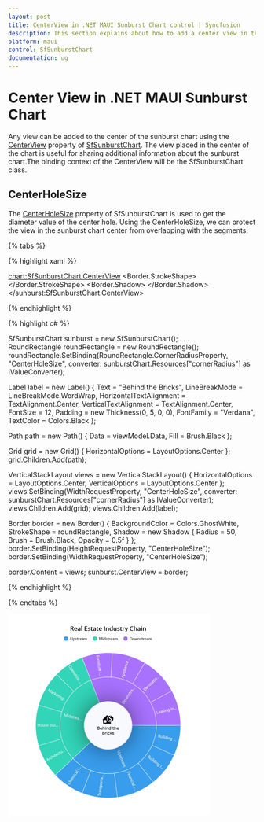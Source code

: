 ```yaml
---
layout: post
title: CenterView in .NET MAUI Sunburst Chart control | Syncfusion
description: This section explains about how to add a center view in the Syncfusion .NET MAUI Sunburst Chart control.
platform: maui
control: SfSunburstChart
documentation: ug
---
```


# Center View in .NET MAUI Sunburst Chart 

Any view can be added to the center of the sunburst chart using the [CenterView](https://help.syncfusion.com/cr/maui/Syncfusion.Maui.SunburstChart.SfSunburstChart.html#Syncfusion_Maui_SunburstChart_SfSunburstChart_CenterView) property of [SfSunburstChart](https://help.syncfusion.com/cr/maui/Syncfusion.Maui.SunburstChart.SfSunburstChart.html). The view placed in the center of the chart is useful for sharing additional information about the sunburst chart.The binding context of the CenterView will be the SfSunburstChart class.

## CenterHoleSize

The [CenterHoleSize](https://help.syncfusion.com/cr/maui/Syncfusion.Maui.SunburstChart.SfSunburstChart.html#Syncfusion_Maui_SunburstChart_SfSunburstChart_CenterHoleSize) property of SfSunburstChart is used to get the diameter value of the center hole. Using the CenterHoleSize, we can protect the view in the sunburst chart center from overlapping with the segments.

{% tabs %}

{% highlight xaml %}

<chart:SfSunburstChart.CenterView>
    <Border x:Name="border" HeightRequest="{Binding CenterHoleSize}" 
            WidthRequest="{Binding CenterHoleSize}" BackgroundColor="GhostWhite">
        <Border.StrokeShape>
            <RoundRectangle CornerRadius="{Binding CenterHoleSize,Converter={StaticResource cornerRadius}}"/>
        </Border.StrokeShape>
        <Border.Shadow>
            <Shadow Brush="Black" Opacity="0.5" 
                    Radius="50"/>
        </Border.Shadow>
        <VerticalStackLayout WidthRequest="{Binding CenterHoleSize,Converter={StaticResource cornerRadius}}"
                             HorizontalOptions="Center" VerticalOptions="Center">
            <Grid HorizontalOptions="Center">
                <Path Data="{StaticResource PathData}" Fill="Black"/>
            </Grid>
            <Label LineBreakMode="WordWrap" WidthRequest="{Binding CenterHoleSize,Converter={StaticResource cornerRadius}}" 
                   Text="Behind the Bricks" TextColor="Black" FontSize="12" Padding="0,5,0,0"
                   VerticalTextAlignment="Center" HorizontalTextAlignment="Center" FontFamily="Verdana"
                   HorizontalOptions="CenterAndExpand"/> 
        </VerticalStackLayout>
    </Border>
</sunburst:SfSunburstChart.CenterView>

{% endhighlight %}

{% highlight c# %}

SfSunburstChart sunburst = new SfSunburstChart();
. . .      
RoundRectangle roundRectangle = new RoundRectangle();
roundRectangle.SetBinding(RoundRectangle.CornerRadiusProperty, "CenterHoleSize", converter: sunburstChart.Resources["cornerRadius"] as IValueConverter);

Label label = new Label()
{
    Text = "Behind the Bricks",
    LineBreakMode = LineBreakMode.WordWrap,
    HorizontalTextAlignment = TextAlignment.Center,
    VerticalTextAlignment = TextAlignment.Center,
    FontSize = 12,
    Padding = new Thickness(0, 5, 0, 0),
    FontFamily = "Verdana",
    TextColor = Colors.Black
};

Path path = new Path()
{
    Data = viewModel.Data,
    Fill = Brush.Black
};

Grid grid = new Grid()
{
    HorizontalOptions = LayoutOptions.Center
};
grid.Children.Add(path);

VerticalStackLayout views = new VerticalStackLayout()
{
    HorizontalOptions = LayoutOptions.Center,
    VerticalOptions = LayoutOptions.Center
};
views.SetBinding(WidthRequestProperty, "CenterHoleSize", converter: sunburstChart.Resources["cornerRadius"] as IValueConverter);
views.Children.Add(grid);
views.Children.Add(label);

Border border = new Border()
{
    BackgroundColor = Colors.GhostWhite,
    StrokeShape = roundRectangle,
    Shadow = new Shadow { Radius = 50, Brush = Brush.Black, Opacity = 0.5f }
};
border.SetBinding(HeightRequestProperty, "CenterHoleSize");
border.SetBinding(WidthRequestProperty, "CenterHoleSize");

border.Content = views;
sunburst.CenterView = border;

{% endhighlight %}

{% endtabs %}

![Center view in MAUI Sunburst Chart.](Center_view_images/maui_centre_view_ouput_image.png)